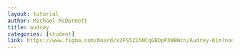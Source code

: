 ```yaml
---
layout: tutorial
author: Michael McDermott
title: audrey
categories: [student]
link: https://www.figma.com/board/x2FS5Z15NCqGBDpPXWBWcn/Audrey-Kim?node-id=0-1&t=vmafVOzX8DkMwOgu-1
---
```

